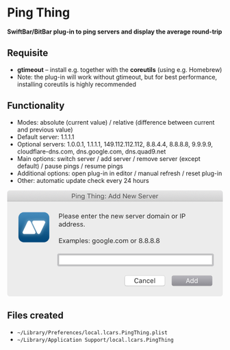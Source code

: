 # Ping Thing

**SwiftBar/BitBar plug-in to ping servers and display the average round-trip**

## Requisite
* **gtimeout** – install e.g. together with the **coreutils** (using e.g. Homebrew)
* Note: the plug-in will work without gtimeout, but for best performance, installing coreutils is highly recommended

## Functionality
* Modes: absolute (current value) / relative (difference between current and previous value)
* Default server: 1.1.1.1
* Optional servers: 1.0.0.1, 1.1.1.1, 149.112.112.112, 8.8.4.4, 8.8.8.8, 9.9.9.9, cloudflare-dns.com, dns.google.com, dns.quad9.net
* Main options: switch server / add server / remove server (except default) / pause pings / resume pings
* Additional options: open plug-in in editor / manual refresh / reset plug-in
* Other: automatic update check every 24 hours

![snap1](https://raw.githubusercontent.com/JayBrown/Ping-Thing/main/img/snap1.jpg)

## Files created
* `~/Library/Preferences/local.lcars.PingThing.plist`
* `~/Library/Application Support/local.lcars.PingThing`
